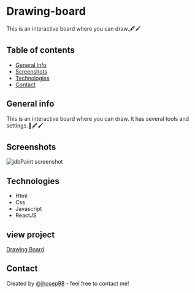# Drawing-board
This is an interactive board where you can draw.🖋🖌

## Table of contents

- [General info](#general-info)
- [Screenshots](#screenshots)
- [Technologies](#technologies)
- [Contact](#contact)

## General info
This is an interactive board where you can draw. It has several tools and settings.📝🖋🖌

## Screenshots

![jdbPaint screenshot](./img/formCss.png)

## Technologies

- Html
- Css
- Javascript
- ReactJS

## view project

[Drawing Board](https://jhosep98.github.io/jdbsPaint-con-Reactjs/)

## Contact

Created by [@jhosep98](https://jhosep98.github.io/Portfolio2020jdb/) - feel free to contact me!
